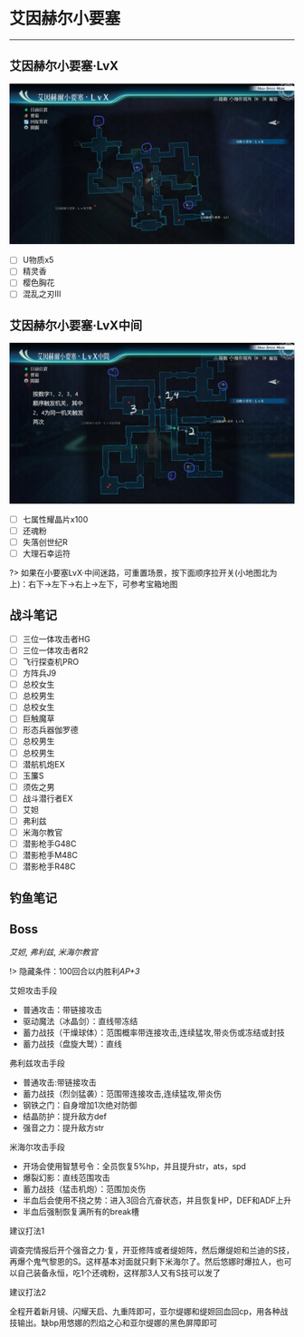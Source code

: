 # 艾因赫尔小要塞

---

## 艾因赫尔小要塞·LvX

![艾因赫尔小要塞·LvX](../images/map/艾因赫尔小要塞·LvX.png)

- [ ] U物质x5
- [ ] 精灵香
- [ ] 樱色胸花
- [ ] 混乱之刃III

## 艾因赫尔小要塞·LvX中间

![艾因赫尔小要塞·LvX中间](../images/map/艾因赫尔小要塞·LvX中间.png)

- [ ] 七属性耀晶片x100
- [ ] 还魂粉
- [ ] 失落创世纪R
- [ ] 大理石幸运符

?> 如果在小要塞LvX·中间迷路，可重置场景，按下面顺序拉开关(小地图北为上)：右下→左下→右上→左下，可参考宝箱地图

## 战斗笔记

- [ ] 三位一体攻击者HG
- [ ] 三位一体攻击者R2
- [ ] 飞行探查机PRO
- [ ] 方阵兵J9
- [ ] 总校女生
- [ ] 总校男生
- [ ] 总校女生
- [ ] 巨触魔草
- [ ] 形态兵器伽罗德
- [ ] 总校男生
- [ ] 总校男生
- [ ] 潜航机炮EX
- [ ] 玉簾S
- [ ] 须佐之男
- [ ] 战斗潜行者EX
- [ ] 艾妲
- [ ] 弗利兹
- [ ] 米海尔教官
- [ ] 潜影枪手G48C
- [ ] 潜影枪手M48C
- [ ] 潜影枪手R48C

## 钓鱼笔记



## Boss

*艾妲*, *弗利兹*, *米海尔教官*

!> 隐藏条件：100回合以内胜利*AP+3*

艾妲攻击手段
- 普通攻击：带链接攻击
- 驱动魔法（冰晶剑）：直线带冻结
- 蓄力战技（干燥球体）：范围概率带连接攻击,连续猛攻,带炎伤或冻结或封技
- 蓄力战技（盘旋大鹫）：直线

弗利兹攻击手段
- 普通攻击:带链接攻击
- 蓄力战技（烈剑猛袭）：范围带连接攻击,连续猛攻,带炎伤
- 钢铁之门：自身增加1次绝对防御
- 结晶防护：提升敌方def
- 强音之力：提升敌方str

米海尔攻击手段
- 开场会使用智慧号令：全员恢复5%hp，并且提升str，ats，spd
- 爆裂幻影：直线范围攻击
- 蓄力战技（猛击机炮）：范围加炎伤
- 半血后会使用不挠之势：进入3回合亢奋状态，并且恢复HP，DEF和ADF上升
- 半血后强制恢复满所有的break槽

建议打法1

调查完情报后开个强音之力·复，开亚修阵或者缇妲阵，然后爆缇妲和兰迪的S技，再爆个鬼气黎恩的S。这样基本对面就只剩下米海尔了。然后悠娜时爆拉人，也可以自己装备永恒，吃1个还魂粉，这样那3人又有S技可以发了

建议打法2

全程开着新月镜、闪耀天启、九重阵即可，亚尔缇娜和缇妲回血回cp，用各种战技输出。缺bp用悠娜的烈焰之心和亚尔缇娜的黑色屏障即可